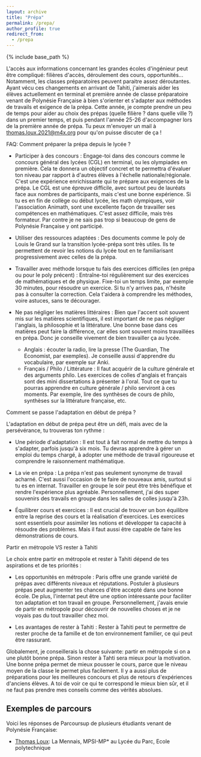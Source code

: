 ```yaml
---
layout: archive
title: "Prépa"
permalink: /prepa/
author_profile: true
redirect_from:
  - /prepa
---
```


{% include base_path %}

L'accès aux informations concernant les grandes écoles d'ingénieur peut être compliqué: filières d'accès, déroulement des cours, opportunités... Notamment, les classes préparatoires peuvent paraitre assez déroutantes. Ayant vécu ces changements en arrivant de Tahiti, j'aimerais aider les élèves actuellement en terminal et première année de classe préparatoire venant de Polynésie Française à bien s'orienter et s'adapter aux méthodes de travails et exigence de la prépa. Cette année, je compte prendre un peu de temps pour aider au choix des prépas (quelle filière ? dans quelle ville ?) dans un premier temps, et puis pendant l'année 25-26 d'accompagner lors de la première année de prépa. Tu peux m'envoyer un mail à [thomas.loux.2021@m4x.org](mailto:thomas.loux.2021@m4x.org) pour qu'on puisse discuter de ça !

FAQ:
Comment préparer la prépa depuis le lycée ?
- Participer à des concours : Engage-toi dans des concours comme le concours général des lycées (CGL) en terminal, ou les olympiades en première. Cela te donnera un objectif concret et te permettra d'évaluer ton niveau par rapport à d'autres élèves à l'échelle nationale/régionale. C'est une expérience enrichissante qui te prépare aux exigences de la prépa. Le CGL est une épreuve difficile, avec surtout peu de lauréats face aux nombres de participants, mais c'est une bonne expérience. Si tu es en fin de collège ou début lycée, les math olympiques, voir l'association Animath, sont une excellente façon de travailler ses compétences en mathématiques. C'est assez difficile, mais très formateur. Par contre je ne sais pas trop si beaucoup de gens de Polynésie Française y ont participé.

- Utiliser des ressources adaptées : Des documents comme le poly de Louis le Grand sur la transition lycée-prépa sont très utiles. Ils te permettent de revoir les notions du lycée tout en te familiarisant progressivement avec celles de la prépa.

- Travailler avec méthode lorsque tu fais des exercices difficiles (en prépa ou pour le poly précent) : Entraîne-toi régulièrement sur des exercices de mathématiques et de physique. Fixe-toi un temps limite, par exemple 30 minutes, pour résoudre un exercice. Si tu n'y arrives pas, n'hésite pas à consulter la correction. Cela t'aidera à comprendre les méthodes, voire astuces, sans te décourager.

- Ne pas négliger les matières littéraires : Bien que l'accent soit souvent mis sur les matières scientifiques, il est important de ne pas négliger l'anglais, la philosophie et la littérature. Une bonne base dans ces matières peut faire la différence, car elles sont souvent moins travaillées en prépa. Donc je conseille vivement de bien travailler ça au lycée.
    - Anglais : écouter la radio, lire la presse (The Guardian, The Economist, par exemples). Je conseille aussi d'apprendre du vocabulaire, par exemple sur Anki.
    - Français / Philo / Littérature : Il faut acquérir de la culture générale et des arguments philo. Les exercices de colles d'anglais et français sont des mini dissertations à présenter à l'oral. Tout ce que tu pourras apprendre en culture générale / philo serviront à ces moments. Par exemple, lire des synthèses de cours de philo, synthèses sur la littérature française, etc.

Comment se passe l'adaptation en début de prépa ?

L'adaptation en début de prépa peut être un défi, mais avec de la persévérance, tu trouveras ton rythme :

- Une période d'adaptation : Il est tout à fait normal de mettre du temps à s'adapter, parfois jusqu'à six mois. Tu devras apprendre à gérer un emploi du temps chargé, à adopter une méthode de travail rigoureuse et comprendre le raisonnement mathématique.

- La vie en prépa : La prépa n'est pas seulement synonyme de travail acharné. C'est aussi l'occasion de te faire de nouveaux amis, surtout si tu es en internat. Travailler en groupe le soir peut être très bénéfique et rendre l'expérience plus agréable. Personnellement, j'ai des super souvenirs des travails en groupe dans les salles de colles jusqu'à 23h.

- Équilibrer cours et exercices : Il est crucial de trouver un bon équilibre entre la reprise des cours et la réalisation d'exercices. Les exercices sont essentiels pour assimiler les notions et développer ta capacité à résoudre des problèmes. Mais il faut aussi être capable de faire les démonstrations de cours.

Partir en métropole VS rester à Tahiti

Le choix entre partir en métropole et rester à Tahiti dépend de tes aspirations et de tes priorités :

- Les opportunités en métropole : Paris offre une grande variété de prépas avec différents niveaux et réputations. Postuler à plusieurs prépas peut augmenter tes chances d'être accepté dans une bonne école. De plus, l'internat peut être une option intéressante pour faciliter ton adaptation et ton travail en groupe. Personnellement, j'avais envie de partir en métropole pour découvrir de nouvelles choses et je ne voyais pas du tout travailler chez moi.

- Les avantages de rester à Tahiti : Rester à Tahiti peut te permettre de rester proche de ta famille et de ton environnement familier, ce qui peut être rassurant.

Globalement, je conseillerais la chose suivante: partir en métropole si on a une plutôt bonne prépa. Sinon rester à Tahti sera mieux pour la motivation. Une bonne prépa permet de mieux pousser le cours, parce que le niveau moyen de la classe le permet plus facilement. Il y a aussi plus de préparations pour les meilleures concours et plus de retours d'expériences d'anciens élèves. A toi de voir ce qui te correspond le mieux bien sûr, et il ne faut pas prendre mes conseils comme des vérités absolues.

## Exemples de parcours
Voici les réponses de Parcoursup de plusieurs étudiants venant de Polynésie Française:
- [Thomas Loux](/files/prepa/loux/parcoursup.pdf): La Mennais, MPSI-MP* au Lycée du Parc, Ecole polytechnique
